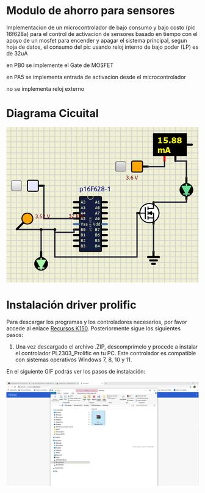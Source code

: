 
# Modulo de ahorro para sensores

Implementacion de un microcontrolador de bajo consumo y bajo costo (pic 16f628a) para el control de activacion de sensores basado en tiempo con el apoyo de un mosfet para encender y apagar el sistema principal, segun hoja de datos, el consumo del pic usando reloj interno de bajo poder (LP) es de 32uA

en PB0 se implemente el Gate de MOSFET

en PA5 se implementa entrada de activacion desde el microcontrolador

no se implementa reloj externo


# Diagrama Cicuital


![Diagrama Circuital](Diagrama.png)

# Instalación driver prolific

Para descargar los programas y los controladores necesarios, por favor accede al enlace  [Recursos K150](https://blog.uelectronics.com/wp-content/uploads/2024/02/Recursos-Programador-K150.zip). Posteriormente sigue los siguientes pasos:

1. Una vez descargado el archivo .ZIP, descomprímelo y procede a instalar el controlador PL2303_Prolific en tu PC. Este controlador es compatible con sistemas operativos Windows 7, 8, 10 y 11.

En el siguiente GIF podrás ver los pasos de instalación:

![Instalar Driver](Instalar_driver.gif)
